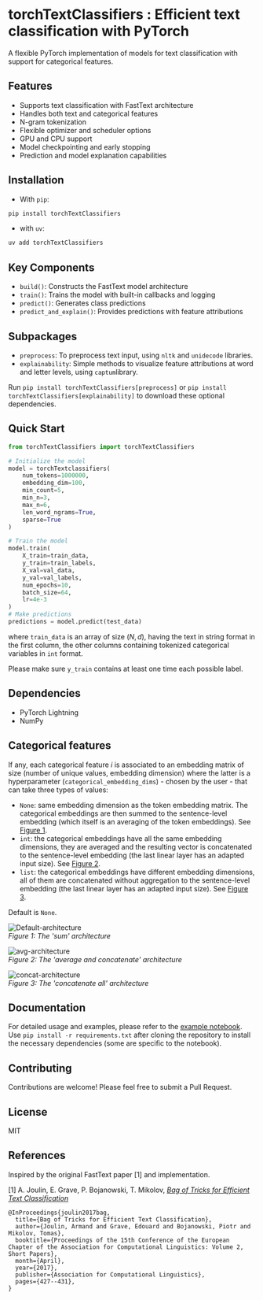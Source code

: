 # torchTextClassifiers : Efficient text classification with PyTorch

A flexible PyTorch implementation of models for text classification with support for categorical features.

## Features

- Supports text classification with FastText architecture
- Handles both text and categorical features
- N-gram tokenization
- Flexible optimizer and scheduler options
- GPU and CPU support
- Model checkpointing and early stopping
- Prediction and model explanation capabilities

## Installation

- With `pip`:

```bash
pip install torchTextClassifiers
```

- with `uv`:


```bash
uv add torchTextClassifiers
```

## Key Components

- `build()`: Constructs the FastText model architecture
- `train()`: Trains the model with built-in callbacks and logging
- `predict()`: Generates class predictions
- `predict_and_explain()`: Provides predictions with feature attributions

## Subpackages

- `preprocess`: To preprocess text input, using `nltk` and `unidecode` libraries.
- `explainability`: Simple methods to visualize feature attributions at word and letter levels, using `captum`library.

Run `pip install torchTextClassifiers[preprocess]` or `pip install torchTextClassifiers[explainability]` to download these optional dependencies.


## Quick Start

```python
from torchTextClassifiers import torchTextClassifiers

# Initialize the model
model = torchTextclassifiers(
    num_tokens=1000000,
    embedding_dim=100,
    min_count=5,
    min_n=3,
    max_n=6,
    len_word_ngrams=True,
    sparse=True
)

# Train the model
model.train(
    X_train=train_data,
    y_train=train_labels,
    X_val=val_data,
    y_val=val_labels,
    num_epochs=10,
    batch_size=64,
    lr=4e-3
)
# Make predictions
predictions = model.predict(test_data)
```

where ```train_data``` is an array of size $(N,d)$, having the text in string format in the first column, the other columns containing tokenized categorical variables in `int` format.

Please make sure `y_train` contains at least one time each possible label.

## Dependencies

- PyTorch Lightning
- NumPy

## Categorical features

If any, each categorical feature $i$ is associated to an embedding matrix of size (number of unique values, embedding dimension) where the latter is a hyperparameter (`categorical_embedding_dims`) - chosen by the user - that can take three types of values:

- `None`: same embedding dimension as the token embedding matrix. The categorical embeddings are then summed to the sentence-level embedding (which itself is an averaging of the token embeddings). See [Figure 1](#Default-architecture).
- `int`: the categorical embeddings have all the same embedding dimensions, they are averaged and the resulting vector is concatenated to the sentence-level embedding (the last linear layer has an adapted input size). See [Figure 2](#avg-architecture).
- `list`: the categorical embeddings have different embedding dimensions, all of them are concatenated without aggregation to the sentence-level embedding (the last linear layer has an adapted input size). See [Figure 3](#concat-architecture).

Default is `None`.

<a name="figure-1"></a>
![Default-architecture](images/NN.drawio.png "Default architecture")  
*Figure 1: The 'sum' architecture*

<a name="figure-2"></a>
![avg-architecture](images/avg_concat.png "Default architecture")  
*Figure 2: The 'average and concatenate' architecture*

<a name="figure-3"></a>
![concat-architecture](images/full_concat.png "Default architecture")  
*Figure 3: The 'concatenate all' architecture*

## Documentation

For detailed usage and examples, please refer to the [example notebook](notebooks/example.ipynb). Use `pip install -r requirements.txt` after cloning the repository to install the necessary dependencies (some are specific to the notebook).

## Contributing

Contributions are welcome! Please feel free to submit a Pull Request.

## License

MIT


## References

Inspired by the original FastText paper [1] and implementation.

[1] A. Joulin, E. Grave, P. Bojanowski, T. Mikolov, [*Bag of Tricks for Efficient Text Classification*](https://arxiv.org/abs/1607.01759)

```
@InProceedings{joulin2017bag,
  title={Bag of Tricks for Efficient Text Classification},
  author={Joulin, Armand and Grave, Edouard and Bojanowski, Piotr and Mikolov, Tomas},
  booktitle={Proceedings of the 15th Conference of the European Chapter of the Association for Computational Linguistics: Volume 2, Short Papers},
  month={April},
  year={2017},
  publisher={Association for Computational Linguistics},
  pages={427--431},
}
```
